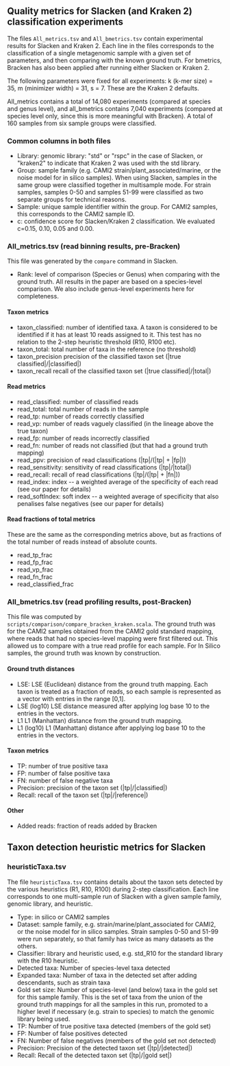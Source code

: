 ## Quality metrics for Slacken (and Kraken 2) classification experiments 

The files `All_metrics.tsv` and `All_bmetrics.tsv` contain experimental results for Slacken and Kraken 2. 
Each line in the files corresponds to the classification of a single metagenomic sample with a given set of parameters, 
and then comparing with the known ground truth. For bmetrics, Bracken has also been applied after running either Slacken or Kraken 2.

The following parameters were fixed for all experiments: k (k-mer size) = 35, m (minimizer width) = 31, s = 7.
These are the Kraken 2 defaults.

All_metrics contains a total of 14,080 experiments (compared at species and genus level), and all_bmetrics contains 7,040 
experiments (compared at species level only, since this is more meaningful with Bracken).
A total of 160 samples from six sample groups were classified.

### Common columns in both files

* Library: genomic library: "std" or "rspc" in the case of Slacken, or "kraken2" to indicate that Kraken 2 was used with the std library.
* Group: sample family (e.g. CAMI2 strain/plant_associated/marine, or the noise model for in silico samples). 
When using Slacken, samples in the same group were classified together in multisample mode. For strain samples, samples 0-50 
and samples 51-99 were classified as two separate groups for technical reasons.
* Sample: unique sample identifier within the group. For CAMI2 samples, this corresponds to the CAMI2 sample ID.
* c: confidence score for Slacken/Kraken 2 classification. We evaluated c=0.15, 0.10, 0.05 and 0.00.

### All_metrics.tsv (read binning results, pre-Bracken)

This file was generated by the `compare` command in Slacken.

* Rank: level of comparison (Species or Genus) when comparing with the ground truth. All results in the paper are based 
on a species-level comparison. We also include genus-level experiments here for completeness.

#### Taxon metrics
* taxon_classified: number of identified taxa. A taxon is considered to be identified if it has at least 10 reads 
assigned to it. This test has no relation to the 2-step heuristic threshold (R10, R100 etc).
* taxon_total: total number of taxa in the reference (no threshold) 
* taxon_precision precision of the classified taxon set (|true classified|/|classified|)
* taxon_recall recall of the classified taxon set (|true classified|/|total|)

#### Read metrics

* read_classified: number of classified reads
* read_total: total number of reads in the sample
* read_tp: number of reads correctly classified
* read_vp: number of reads vaguely classified (in the lineage above the true taxon)
* read_fp: number of reads incorrectly classified
* read_fn: number of reads not classified (but that had a ground truth mapping)
* read_ppv: precision of read classifications (|tp|/(|tp| + |fp|))
* read_sensitivity: sensitivity of read classifications (|tp|/|total|)
* read_recall: recall of read classifications (|tp|/(|tp| + |fn|))
* read_index: index -- a weighted average of the specificity of each read (see our paper for details)
* read_softIndex: soft index -- a weighted average of specificity that also penalises false negatives 
(see our paper for details)

#### Read fractions of total metrics

These are the same as the corresponding metrics above, but as fractions of the total number of reads instead of 
absolute counts.
* read_tp_frac 
* read_fp_frac
* read_vp_frac
* read_fn_frac
* read_classified_frac

### All_bmetrics.tsv (read profiling results, post-Bracken)

This file was computed by `scripts/comparison/compare_bracken_kraken.scala`. The ground truth was for the CAMI2 samples
obtained from the CAMI2 gold standard mapping, where reads that had no species-level mapping were first filtered out.
This allowed us to compare with a true read profile for each sample. For In Silico samples, the ground truth was known
by construction.

#### Ground truth distances

* LSE: LSE (Euclidean) distance from the ground truth mapping. Each taxon is treated as a fraction of reads, so each 
sample is represented as a vector with entries in the range [0,1].
* LSE (log10) LSE distance measured after applying log base 10 to the entries in the vectors.
* L1 L1 (Manhattan) distance from the ground truth mapping. 
* L1 (log10) L1 (Manhattan) distance after applying log base 10 to the entries in the vectors.

#### Taxon metrics

* TP: number of true positive taxa
* FP: number of false positive taxa
* FN: number of false negative taxa
* Precision: precision of the taxon set (|tp|/|classified|)
* Recall: recall of the taxon set (|tp|/|reference|)

#### Other

* Added reads: fraction of reads added by Bracken

## Taxon detection heuristic metrics for Slacken

### heuristicTaxa.tsv

The file `heuristicTaxa.tsv` contains details about the taxon sets detected by the various heuristics (R1, R10, R100) 
during 2-step classification. Each line corresponds to one multi-sample run of Slacken with a given sample family, genomic library, and heuristic.

* Type: in silico or CAMI2 samples
* Dataset: sample family, e.g. strain/marine/plant_associated for CAMI2, or the noise model for in silico samples.
Strain samples 0-50 and 51-99 were run separately, so that family has twice as many datasets as the others.
* Classifier: library and heuristic used, e.g. std_R10 for the standard library with the R10 heuristic.
* Detected taxa: Number of species-level taxa detected
* Expanded taxa: Number of taxa in the detected set after adding descendants, such as strain taxa
* Gold set size: Number of species-level (and below) taxa in the gold set for this sample family. 
This is the set of taxa from the union of the ground truth mappings for all the samples in this run, promoted to a higher
level if necessary (e.g. strain to species) to match the genomic library being used.
* TP: Number of true positive taxa detected (members of the gold set)
* FP: Number of false positives detected
* FN: Number of false negatives (members of the gold set not detected)
* Precision: Precision of the detected taxon set (|tp|/|detected|)
* Recall: Recall of the detected taxon set (|tp|/|gold set|)
